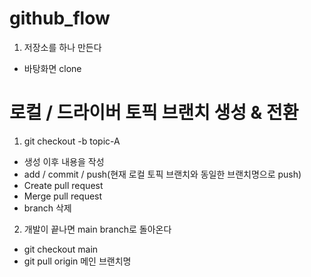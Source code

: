 # github_flow

1. 저장소를 하나 만든다
  * 바탕화면 clone

# 로컬 / 드라이버 토픽 브랜치 생성 & 전환
1. git checkout -b topic-A
  * 생성 이후 내용을 작성
  * add / commit / push(현재 로컬 토픽 브랜치와 동일한 브랜치명으로 push)
  * Create pull request
  * Merge pull request
  * branch 삭제

2. 개발이 끝나면 main branch로 돌아온다
  * git checkout main
  * git pull origin 메인 브랜치명


<!-- ================== -->

